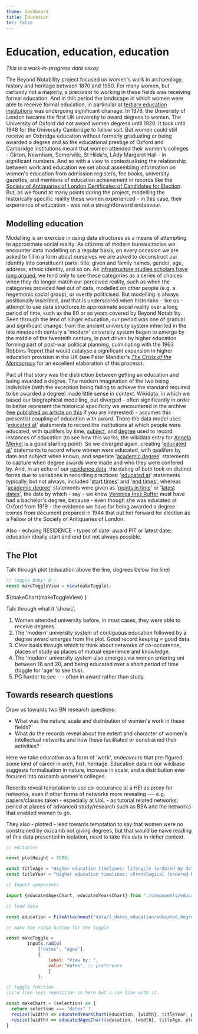 ```yaml
---
theme: dashboard
title: Education
toc: false
---
```


# Education, education, education

*This is a work-in-progress data essay*

The Beyond Notability project focused on women's work in archaeology, history and heritage between 1870 and 1950. For many women, but certainly not a majority, a precursor to working in these fields was receiving formal education. And in this period the landscape in which women were able to receive formal education, in particular at [tertiary education institutions](https://beyond-notability.wikibase.cloud/wiki/Item:Q2914) was undergoing significant chanage. In 1878, the Univeristy of London became the first UK universtiy to award degress to women. The University of Oxford did not award women degress until 1920. It took until 1948 for the University Cambridge to follow suit. But women could still receive an Oxbridge education without formerly graduating or being awarded a degree and so the educational prestige of Oxford and Cambridge institutions meant that women attended their women's colleges - Girton, Newnham, Somerville, St Hilda's, LAdy Margaret Hall - in significant numbers. And so with a view to contextualising the relationship between work and education we set about assembling information on women's education from admission registers, fee books, university gazettes, and mentions of education achievement in records like the [Society of Antiquaries of London Certificates of Candidates for Election](https://beyond-notability.wikibase.cloud/wiki/Item:Q315). But, as we found at many points during the project, modelling the historically specific reality these women experienced - in this case, their experience of education - was not a straightforward endeavour.

## Modelling education

Modelling is an exercise in using data structures as a means of attempting to approximate social reality. As citizens of modern bureaucracies we encounter data modelling on a regular basis, on every occasion we are asked to fill in a form about ourselves we are asked to deconstruct our identity into constituent parts: title, given and family names, gender, age, address, ethnic identity, and so on. As [infrastructure studies scholars have long argued](https://mitpress.mit.edu/9780262522953/sorting-things-out/), we tend only to see these categories as a series of choices when they do longer match our perceived reality, such as when the categories provided feel out of data, modelled on other people (e.g. a hegemonic social group), or overtly politicised. But modelling is always positionally inscribed, and that is underscored when historians - like us - attempt to use data structures to approximate social reality over a long period of time, such as the 80 or so years covered by Beyond Notability. Seen through the lens of hihger education, our period was one of gradual and significant change: from the ancient university system inherited in the late nineteenth century a 'modern' university system began to emerge by the middle of the twenteith century, in part driven by higher education forming part of post-war political planning, culminating with the 1963 Robbins Report that would catalyse a significant expansion in higher education provision in the UK (see Peter Mandler's *[The Crisis of the Meritocracy](https://global.oup.com/academic/product/the-crisis-of-the-meritocracy-9780198840145?cc=gb&lang=en&)* for an excellent elaboration of this process).

Part of that story was the distinction between getting an education and being awarded a degree. The modern imagination of the two being indivisible (with the exception being failing to achieve the standard required to be awarded a degree) made little sense in context. Wikidata, in which we based our biographical modelling, but diverged - often significantly in order to better represent the historical specificity we encountered in the archive ([we published an article on this](https://eprints.soton.ac.uk/495654/) if you are interested) - assumes this presentist coupling of education with award. There the data model uses '[educated at](https://www.wikidata.org/wiki/Property:P69)' statements to record the institutions at which people were educated, with qualifers by time, [subject](https://www.wikidata.org/wiki/Property:P812), and [degree](https://www.wikidata.org/wiki/Property:P512) used to record instances of education (to see how this works, the wikidata entry for [Angela Merkel](https://www.wikidata.org/wiki/Q567) is a good starting point). So we diverged again, creating '[educated at](https://beyond-notability.wikibase.cloud/wiki/Property:P94)' statements to record where women were educated, with qualifers by date and subject when known, and seperate  '[academic degree](https://beyond-notability.wikibase.cloud/wiki/Item:Q2315)' statements to capture when degree awards were made and who they were confered by. And, in an echo of our [residence data](https://beyond-notability.github.io/beyond-notability-observable-essays/residence.html#how-we-record-residence-data), the dating of both took on distinct forms due to variations in recording practices: '[educated at](https://beyond-notability.wikibase.cloud/wiki/Property:P94)' statements typically, but not always, included '[start times](https://beyond-notability.wikibase.cloud/wiki/Property:P27)' and '[end times](https://beyond-notability.wikibase.cloud/wiki/Property:P28)', whereas '[academic degree](https://beyond-notability.wikibase.cloud/wiki/Item:Q2315)' statements were given as '[points in time](https://beyond-notability.wikibase.cloud/wiki/Property:P1)' or '[latest dates](https://beyond-notability.wikibase.cloud/wiki/Property:P51)', the date by which - say - we knew [Veronica Inez Ruffer](https://beyond-notability.wikibase.cloud/wiki/Item:Q795) must have had a bachelor's degree, because - even though she was educated at Oxford from 1919 - the evidence we have for being awarded a degree comes from document prepared in 1944 that put her forward for election as a Fellow of the Society of Antiquaries of London.

Also - echoing RESIDENCE - types of date: award PIT or latest date; education ideally start and end but not always possible.

## The Plot

Talk through plot (education above the line, degrees below the line)


```js
// toggle baby! 8-)
const makeToggleView = view(makeToggle);
```

<div class="grid grid-cols-1">
  <div class="card">
    ${makeChart(makeToggleView) }
  </div>
</div>

Talk through what it 'shows'.

1. Women attended university before, in most cases, they were able to receive degrees.
2. The 'modern' university system of contiguous education followed by a degree award emerges from the plot. Good record keeping = good data.
3. Clear basis through which to think about networks of co-occurence, places of study as places of mutual experience and knowledge.
4. The 'modern' university system also emerges via women entering uni between 18 and 20, and being educated over a short period of time (toggle for 'age' to see this).
5. PG harder to see --- often in award rather than study

## Towards research questions

Draw us towards two BN research questions:

- What was the nature, scale and distribution of women's work in these fields?
- What do the records reveal about the extent and character of women's intellectual networks and how these facilitated or constrained their activities?

Here we take education as a form of 'work', endeavours that pre-figured some kind of career in arch, hist, heritage. Education data in our wikibase suggests formalisation in nature, increase in scale, and a distribution ever focused into ox/camb women's colleges.

Records reveal temptation to use co-occurance at a HEI as proxy for networks, even if other forms of networks more revealing --- e.g. papers/classes taken - especially at UoL - as tutorial related networks; period at places of advanced study/research such as BSA and the networks that enabled women to go.

They also - plotted - lead towards temptation to say that women were no constrained by ox/camb not giving degrees, but that would be naive reading of this data presented in isolation, need to take this data in richer context.

```js
// editables

const plotHeight = 5000;

const titleAge = "Higher education timelines: lifecycle (ordered by date of birth)";
const titleYear = "Higher education timelines: chronological (ordered by date of birth)";

```



```js
// Import components

import {educatedAgesChart, educatedYearsChart} from "./components/education.js";
```



```js
// load data

const education = FileAttachment("data/l_dates_education/educated_degrees2.json").json({typed: true});
```







```js
// make the radio button for the toggle

const makeToggle =
		Inputs.radio(
			["dates", "ages"],  
			{
				label: "View by: ", 
				value:"dates", // preference
				}
			);
```


```js
// toggle function
//i'd like less repetition in here but i can live with it.

const makeChart = (selection) => {
  return selection === "dates" ?  
  resize((width) => educatedYearsChart(education, {width}, titleYear, plotHeight)) : 
  resize((width) => educatedAgesChart(education, {width}, titleAge, plotHeight)) 
}

```
